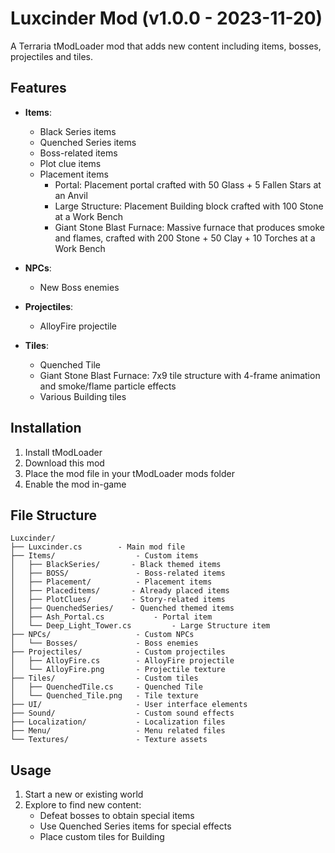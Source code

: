 # Luxcinder Mod (v1.0.0 - 2023-11-20)

A Terraria tModLoader mod that adds new content including items, bosses, projectiles and tiles.

## Features

- **Items**:
  - Black Series items
  - Quenched Series items 
  - Boss-related items
  - Plot clue items
  - Placement items
    - Portal: Placement portal crafted with 50 Glass + 5 Fallen Stars at an Anvil
    - Large Structure: Placement Building block crafted with 100 Stone at a Work Bench
    - Giant Stone Blast Furnace: Massive furnace that produces smoke and flames, crafted with 200 Stone + 50 Clay + 10 Torches at a Work Bench

- **NPCs**:
  - New Boss enemies

- **Projectiles**:
  - AlloyFire projectile

- **Tiles**:
  - Quenched Tile
  - Giant Stone Blast Furnace: 7x9 tile structure with 4-frame animation and smoke/flame particle effects
  - Various Building tiles

## Installation

1. Install tModLoader
2. Download this mod
3. Place the mod file in your tModLoader mods folder
4. Enable the mod in-game

## File Structure

```
Luxcinder/
├── Luxcinder.cs        - Main mod file
├── Items/                  - Custom items
│   ├── BlackSeries/       - Black themed items
│   ├── BOSS/               - Boss-related items  
│   ├── Placement/          - Placement items
│   ├── Placeditems/       - Already placed items
│   ├── PlotClues/         - Story-related items
│   ├── QuenchedSeries/    - Quenched themed items
│   ├── Ash_Portal.cs           - Portal item
│   └── Deep_Light_Tower.cs         - Large Structure item
├── NPCs/                   - Custom NPCs
│   └── Bosses/             - Boss enemies
├── Projectiles/            - Custom projectiles
│   ├── AlloyFire.cs        - AlloyFire projectile
│   └── AlloyFire.png       - Projectile texture
├── Tiles/                  - Custom tiles
│   ├── QuenchedTile.cs     - Quenched Tile
│   └── Quenched_Tile.png   - Tile texture
├── UI/                     - User interface elements
├── Sound/                  - Custom sound effects
├── Localization/           - Localization files
├── Menu/                   - Menu related files
└── Textures/               - Texture assets
```

## Usage

1. Start a new or existing world
2. Explore to find new content:
   - Defeat bosses to obtain special items
   - Use Quenched Series items for special effects
   - Place custom tiles for Building